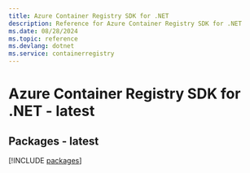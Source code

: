 ```yaml
---
title: Azure Container Registry SDK for .NET
description: Reference for Azure Container Registry SDK for .NET
ms.date: 08/28/2024
ms.topic: reference
ms.devlang: dotnet
ms.service: containerregistry
---
```

# Azure Container Registry SDK for .NET - latest
## Packages - latest
[!INCLUDE [packages](container-registry-index.md)]